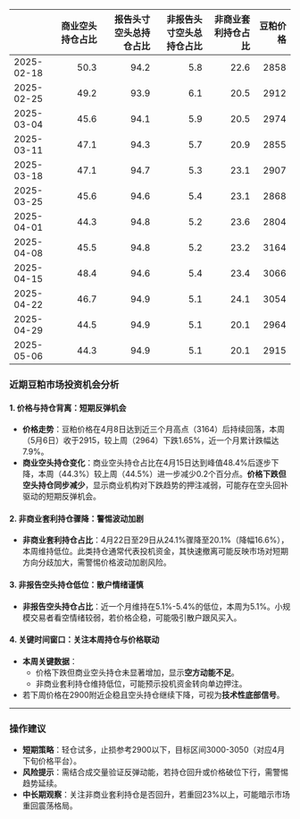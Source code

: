 |            |   商业空头持仓占比 |   报告头寸空头总持仓占比 |   非报告头寸空头总持仓占比 |   非商业套利持仓占比 |   豆粕价格 |
|:-----------|-------------------:|-------------------------:|---------------------------:|---------------------:|-----------:|
| 2025-02-18 |               50.3 |                     94.2 |                        5.8 |                 22.6 |       2858 |
| 2025-02-25 |               49.2 |                     93.9 |                        6.1 |                 20.5 |       2912 |
| 2025-03-04 |               45.6 |                     94.1 |                        5.9 |                 20.5 |       2974 |
| 2025-03-11 |               47.1 |                     94.3 |                        5.7 |                 20.9 |       2855 |
| 2025-03-18 |               47.1 |                     94.7 |                        5.3 |                 23.1 |       2907 |
| 2025-03-25 |               45.6 |                     94.6 |                        5.4 |                 23.1 |       2868 |
| 2025-04-01 |               44.3 |                     94.8 |                        5.2 |                 23.6 |       2804 |
| 2025-04-08 |               45.5 |                     94.8 |                        5.2 |                 23.2 |       3164 |
| 2025-04-15 |               48.4 |                     94.6 |                        5.4 |                 23.4 |       3066 |
| 2025-04-22 |               46.7 |                     94.9 |                        5.1 |                 24.1 |       3054 |
| 2025-04-29 |               44.5 |                     94.9 |                        5.1 |                 20.1 |       2964 |
| 2025-05-06 |               44.3 |                     94.9 |                        5.1 |                 20.1 |       2915 |



### 近期豆粕市场投资机会分析

#### 1. **价格与持仓背离：短期反弹机会**
   - **价格走势**：豆粕价格在4月8日达到近三个月高点（3164）后持续回落，本周（5月6日）收于2915，较上周（2964）下跌1.65%，近一个月累计跌幅达7.9%。
   - **商业空头持仓变化**：商业空头持仓占比在4月15日达到峰值48.4%后逐步下降，本周（44.3%）较上周（44.5%）进一步减少0.2个百分点。**价格下跌但空头持仓同步减少**，显示商业机构对下跌趋势的押注减弱，可能存在空头回补驱动的短期反弹机会。

#### 2. **非商业套利持仓骤降：警惕波动加剧**
   - **非商业套利持仓占比**：4月22日至29日从24.1%骤降至20.1%（降幅16.6%），本周维持低位。此类持仓通常代表投机资金，其快速撤离可能反映市场对短期方向分歧加大，需警惕价格波动加剧风险。

#### 3. **非报告空头持仓低位：散户情绪谨慎**
   - **非报告空头持仓占比**：近一个月维持在5.1%-5.4%的低位，本周为5.1%。小规模交易者看空情绪较弱，若价格企稳，可能吸引散户跟风买入。

#### 4. **关键时间窗口：关注本周持仓与价格联动**
   - **本周关键数据**：
     - 价格下跌但商业空头持仓未显著增加，显示**空方动能不足**。
     - 非商业套利持仓维持低位，可能预示投机资金转向单边押注。
   - 若下周价格在2900附近企稳且空头持仓继续下降，可视为**技术性底部信号**。

---

### 操作建议
- **短期策略**：轻仓试多，止损参考2900以下，目标区间3000-3050（对应4月下旬价格平台）。
- **风险提示**：需结合成交量验证反弹动能，若持仓回升或价格破位下行，需警惕趋势延续。
- **中长期观察**：关注非商业套利持仓是否回升，若重回23%以上，可能暗示市场重回震荡格局。